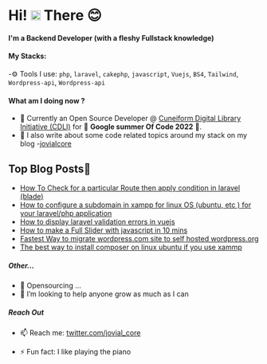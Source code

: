 
# Hi! <img src="https://media.giphy.com/media/hvRJCLFzcasrR4ia7z/giphy.gif" width="20px"> There :blush:


#### I'm a Backend Developer (with a fleshy Fullstack knowledge)

#### My Stacks:

-⚙️ Tools I use: `php`, `laravel`, `cakephp`, `javascript`, `Vuejs`, `BS4`, `Tailwind`, `Wordpress-api`, `Wordpress-api`

#### What am I doing now ? 
- 🔭 Currently an Open Source Developer @ [Cuneiform Digital Library Initiative (CDLI)](https://gitlab.com/cdli/framework) for 🔭 **Google summer Of Code 2022** 🔭. 
- 💬 I also write about some code related topics around my stack on my blog -[jovialcore](https://dev.to/jovialcore)


## Top Blog Posts📩
<!-- BLOG-POST-LIST:START -->
- [How To Check for a particular Route then apply condition in laravel (blade)](https://dev.to/jovialcore/how-to-configure-a-subdomain-in-xampp-for-linux-os-ubuntu-etc-for-your-laravelphp-application-g9)
- [How to configure a subdomain in xampp for linux OS (ubuntu, etc ) for your laravel/php application](https://jovialcore.tech/how-to-configure-a-subdomain-in-xampp-for-linux-os-ubuntu-etc-for-your-laravel-php-application/)
- [How to display laravel validation errors in vuejs](https://dev.to/jovialcore/how-to-display-laravel-validation-errors-in-vuejs-2g3c)
- [How to make a Full Slider with javascript in 10 mins](https://dev.to/jovialcore/how-to-make-a-full-slider-with-javascript-in-10-mins-3bb3)
- [Fastest Way to migrate wordpress.com site to self hosted wordpress.org](https://dev.to/jovialcore/fastest-way-to-migrate-your-site-from-wordpresscom-to-wordpressorg-3jjj)
- [The best way to install composer on linux ubuntu if you use xammp](https://dev.to/jovialcore/my-recommended-way-to-install-composer-on-linux-ubuntu-if-you-use-xammp-4dj6)
<!-- BLOG-POST-LIST:END -->

##### Other...
- 👯 Opensourcing ...
- 🤔 I’m looking to help anyone grow as much as I can

##### Reach Out 
- 📫 Reach me: [twitter.com/jovial_core](https://twitter.com/jovialcore)


- ⚡ Fun fact: I like playing the piano




